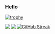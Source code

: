 ###  Hello
[![trophy](https://github-profile-trophy.vercel.app/?username=hitenkoku&theme=one-dark&column=10)](https://github.com/ryo-ma/github-profile-trophy)

<a href="https://github.com/anuraghazra/github-readme-stats">
  <img align="left" src="https://github-readme-stats.vercel.app/api?username=hitenkoku&show_icons=true&theme=highcontrast&count_private=true&layout=compact" />
</a>
<a href="https://github.com/anuraghazra/github-readme-stats">
  <img align="left" src="https://github-readme-stats.vercel.app/api/top-langs/?username=hitenkoku&theme=highcontrast&layout=compact" />
</a>

[![GitHub Streak](https://github-readme-streak-stats.herokuapp.com?user=hitenkoku&theme=tokyonight&hide_border=true&date_format=%5BY.%5Dn.j)](https://git.io/streak-stats)
